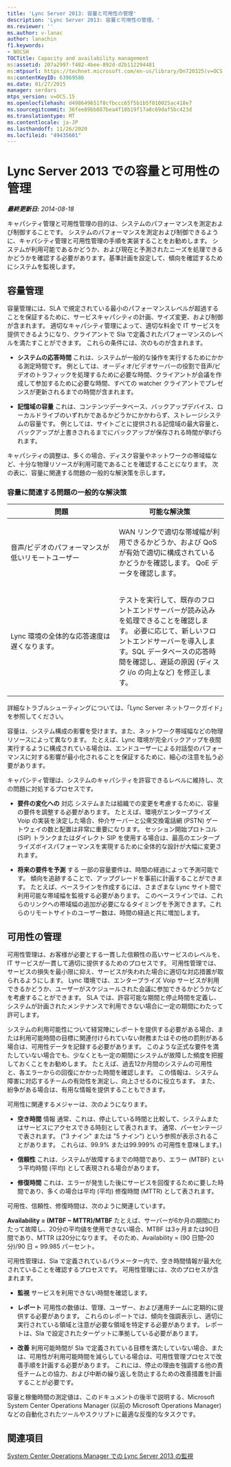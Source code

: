 ```yaml
---
title: 'Lync Server 2013: 容量と可用性の管理'
description: 'Lync Server 2013: 容量と可用性の管理。'
ms.reviewer: ''
ms.author: v-lanac
author: lanachin
f1.keywords:
- NOCSH
TOCTitle: Capacity and availability management
ms:assetid: 207a2997-f482-4bee-892d-d2b112294481
ms:mtpsurl: https://technet.microsoft.com/en-us/library/Dn720325(v=OCS.15)
ms:contentKeyID: 63969586
ms.date: 01/27/2015
manager: serdars
mtps_version: v=OCS.15
ms.openlocfilehash: d498649651f8cfbccc65f5b1b5f010025ac418e7
ms.sourcegitcommit: 36fee89bb887bea4f18b19f17a8c69daf5bc423d
ms.translationtype: MT
ms.contentlocale: ja-JP
ms.lasthandoff: 11/26/2020
ms.locfileid: "49435601"
---
```

# <a name="capacity-and-availability-management-in-lync-server-2013"></a>Lync Server 2013 での容量と可用性の管理

<div data-xmlns="http://www.w3.org/1999/xhtml">

<div class="topic" data-xmlns="http://www.w3.org/1999/xhtml" data-msxsl="urn:schemas-microsoft-com:xslt" data-cs="https://msdn.microsoft.com/">

<div data-asp="https://msdn2.microsoft.com/asp">



</div>

<div id="mainSection">

<div id="mainBody">

<span> </span>

_**最終更新日:** 2014-08-18_

キャパシティ管理と可用性管理の目的は、システムのパフォーマンスを測定および制御することです。 システムのパフォーマンスを測定および制御できるように、キャパシティ管理と可用性管理の手順を実装することをお勧めします。 システムが利用可能であるかどうか、および現在と予測されたニーズを処理できるかどうかを確認する必要があります。基準計画を設定して、傾向を確認するためにシステムを監視します。

<div>

## <a name="capacity-management"></a>容量管理

容量管理には、SLA で規定されている最小のパフォーマンスレベルが超過することを保証するために、サービスキャパシティの計画、サイズ変更、および制御が含まれます。 適切なキャパシティ管理によって、適切な料金で IT サービスを提供できるようになり、クライアントで Sla で定義されたパフォーマンスのレベルを満たすことができます。 これらの条件には、次のものが含まれます。

  - **システムの応答時間**   これは、システムが一般的な操作を実行するためにかかる測定時間です。 例としては、オーディオ/ビデオサーバーの役割で音声/ビデオのトラフィックを処理するために必要な時間、クライアントが会議を作成して参加するために必要な時間、すべての watcher クライアントでプレゼンスが更新されるまでの時間が含まれます。

  - **記憶域の容量**   これは、コンテンツデータベース、バックアップデバイス、ローカルドライブのいずれかであるかどうかにかかわらず、ストレージシステムの容量です。 例としては、サイトごとに提供される記憶域の最大容量と、バックアップが上書きされるまでにバックアップが保存される時間が挙げられます。

キャパシティの調整は、多くの場合、ディスク容量やネットワークの帯域幅など、十分な物理リソースが利用可能であることを確認することになります。 次の表に、容量に関連する問題の一般的な解決策を示します。

### <a name="typical-resolutions-for-capacity-related-issues"></a>容量に関連する問題の一般的な解決策

<table>
<colgroup>
<col style="width: 50%" />
<col style="width: 50%" />
</colgroup>
<thead>
<tr class="header">
<th>問題</th>
<th>可能な解決策</th>
</tr>
</thead>
<tbody>
<tr class="odd">
<td><p>音声/ビデオのパフォーマンスが低いリモートユーザー</p></td>
<td><p>WAN リンクで適切な帯域幅が利用できるかどうか、および QoS が有効で適切に構成されているかどうかを確認します。 QoE データを確認します。</p></td>
</tr>
<tr class="even">
<td><p>Lync 環境の全体的な応答速度は遅くなります。</p></td>
<td><p>テストを実行して、既存のフロントエンドサーバーが読み込みを処理できることを確認します。 必要に応じて、新しいフロントエンドサーバーを導入します。SQL データベースの応答時間を確認し、遅延の原因 (ディスク i/o の向上など) を修正します。</p></td>
</tr>
</tbody>
</table>


詳細なトラブルシューティングについては、「Lync Server ネットワークガイド」を参照してください。

容量は、システム構成の影響を受けます。また、ネットワーク帯域幅などの物理リソースによって異なります。 たとえば、Lync 環境が完全バックアップを夜間実行するように構成されている場合は、エンドユーザーによる対話型のパフォーマンスに対する影響が最小化されることを保証するために、細心の注意を払う必要があります。

キャパシティ管理は、システムのキャパシティを許容できるレベルに維持し、次の問題に対処するプロセスです。

  - **要件の変化への**   対応  システムまたは組織での変更を考慮するために、容量の要件を調整する必要があります。 たとえば、環境がエンタープライズ Voip の実装を決定した場合、仲介サーバーと公衆交換電話網 (PSTN) ゲートウェイの数と配置は非常に重要になります。 セッション開始プロトコル (SIP) トランクまたはダイレクト SIP を使用する場合は、最高のエンタープライズボイスパフォーマンスを実現するために全体的な設計が大幅に変更されます。

  - **将来の要件を予測**   する  一部の容量要件は、時間の経過によって予測可能です。 傾向を追跡することで、アップグレードを事前に計画することができます。 たとえば、ベースラインを作成するには、さまざまな Lync サイト間で利用可能な帯域幅を監視する必要があります。 このベースラインでは、これらのリンクへの帯域幅の追加が必要になるタイミングを予測できます。これらのリモートサイトのユーザー数は、時間の経過と共に増加します。

</div>

<div>

## <a name="availability-management"></a>可用性の管理

可用性管理は、お客様が必要とする一貫した信頼性の高いサービスのレベルを、IT サービスが一貫して適切に提供するためのプロセスです。 可用性管理では、サービスの損失を最小限に抑え、サービスが失われた場合に適切な対応措置が取られるようにします。 Lync 環境では、エンタープライズ Voip サービスが利用できるかどうか、ユーザーがスケジュールされた会議に参加できるかどうかなどを考慮することができます。 SLA では、許容可能な期間と停止時間を定義し、システムが計画されたメンテナンスで利用できない場合に一定の期間にわたって許可します。

システムの利用可能性について経営陣にレポートを提供する必要がある場合、または利用可能時間の目標に関連付けられていない財務またはその他の罰則がある場合は、可用性データを記録する必要があります。 このような正式な要件を満たしていない場合でも、少なくとも一定の期間にシステムが故障した頻度を把握しておくことをお勧めします。 たとえば、過去12か月間のシステムの可用性と、各エラーからの回復にかかった時間を確認します。 この情報は、システム障害に対応するチームの有効性を測定し、向上させるのに役立ちます。 また、紛争がある場合は、有用な情報を提供することもできます。

可用性に関連するメジャーは、次のようになります。

  - **空き時間**   情報  通常、これは、停止している時間と比較して、システムまたはサービスにアクセスできる時刻として表されます。 通常、パーセンテージで表されます。 ("3 ナイン" または "5 ナイン") という参照が表示されることがあります。 これらは、99.9% または99.999% の可用性を意味します。)

  - **信頼性**   これは、システムが故障するまでの時間であり、エラー (MTBF) という平均時間 (平均) として表現される場合があります。

  - **修復時間**   これは、エラーが発生した後にサービスを回復するために要した時間であり、多くの場合は平均 (平均) 修復時間 (MTTR) として表されます。

可用性、信頼性、修復時間は、次のように関連しています。

**Availability = (MTBF ~ MTTR)/MTBF**   たとえば、サーバーが6か月の期間にわたって故障し、20分の平均値を使用できない場合、MTBF は3ヶ月または90日間であり、MTTR は20分になります。 そのため、Availability = (90 日間–20分)/90 日 = 99.985 パーセント。

可用性管理は、Sla で定義されているパラメーター内で、空き時間情報が最大化されていることを確認するプロセスです。 可用性管理には、次のプロセスが含まれます。

  - **監視**    サービスを利用できない時間を確認します。

  - **レポート**   可用性の数値は、管理、ユーザー、および運用チームに定期的に提供する必要があります。 これらのレポートでは、傾向を強調表示し、適切に実行されている領域と注意が必要な領域を特定する必要があります。 レポートは、Sla で設定されたターゲットに準拠している必要があります。

  - **改善**   利用可能時間が Sla で定義されている目標を満たしていない場合、または、可用性が利用可能時間を減らしている場合は、可用性管理プロセスで改善手順を計画する必要があります。 これには、停止の理由を強調する他の責任チームとの協力、および中断の繰り返しを防止するための改善措置を計画することが必要です。

容量と稼働時間の測定値は、このドキュメントの後半で説明する、Microsoft System Center Operations Manager (以前の Microsoft Operations Manager) などの自動化されたツールやスクリプトに最適な反復的なタスクです。

</div>

<div>

## <a name="see-also"></a>関連項目


[System Center Operations Manager での Lync Server 2013 の監視](lync-server-2013-monitoring-lync-server-with-system-center-operations-manager.md)  
  

</div>

</div>

<span> </span>

</div>

</div>

</div>

